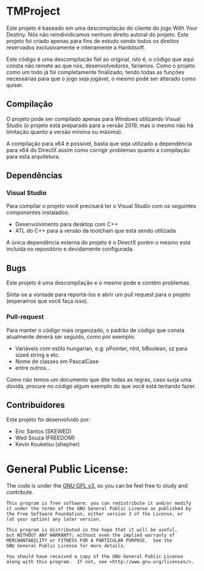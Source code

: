 # TMProject

Este projeto é baseado em uma descompilação do cliente do jogo With Your Destiny. 
Nós não reindividicamos nenhum direito autoral do projeto. Este projeto foi criado apenas para fins de estudo sendo todos os direitos reservados exclusivamente e inteiramente a Hanbitsoft.

Este código é uma descompilação fiel ao original, isto é, o código que aqui consta não remete ao que nós, desenvolvedores, faríamos. Como o projeto como um todo já foi completamente finalizado, tendo todas as funções necessárias para que o jogo seja jogável, o mesmo pode ser alterado como quiser.

## Compilação
O projeto pode ser compilado apenas para Windows utilizando Visual Studio (o projeto está preparado para a versão 2019, mas o mesmo não há limitação quanto a versão mínima ou máxima). 

A compilação para x64 é possível, basta que seja utilizado a dependência para x64 do DirectX assim como corrigir problemas quanto a compilação para esta arquitetura.

## Dependências

### Visual Studio
Para compilar o projeto você precisará ter o Visual Studio com os seguintes componentes instalados:
- Desenvolvimento para desktop com C++
- ATL do C++ para a versão da toolchain que está sendo utilizada

A única dependência externa do projeto é o DirectX porém o mesmo está incluida no repositório e devidamente configurada.

## Bugs
Este projeto é uma descompilação e o mesmo pode e contém problemas. 

Sinta-se a vontade para reportá-los e abrir um pull request para o projeto (esperamos que você faça isso). 

### Pull-request
Para manter o código mais organizado, o padrão de código que consta atualmente deverá ser seguido, como por exemplo:
- Variáveis com estilo hungarian, e.g: pPointer, nInt, bBoolean, sz para sized string e etc.
- Nome de classes em PascalCase
- entre outros...

Como não temos um documento que dite todas as regras, caso surja uma dúvida, procure no código algum exemplo do que você está tentando fazer.

## Contribuidores
Este projeto foi desenvolvido por:
- Eric Santos (SKEWED)
- Wed Souza (FREEDOM)
- Kevin Kouketsu (shepher)

# General Public License:

The code is under the [GNU GPL v3](https://www.gnu.org/licenses/gpl-3.0.html), so you can be feel free to study and contribute.

    This program is free software: you can redistribute it and/or modify
    it under the terms of the GNU General Public License as published by
    the Free Software Foundation, either version 3 of the License, or
    (at your option) any later version.

    This program is distributed in the hope that it will be useful,
    but WITHOUT ANY WARRANTY; without even the implied warranty of
    MERCHANTABILITY or FITNESS FOR A PARTICULAR PURPOSE.  See the
    GNU General Public License for more details.

    You should have received a copy of the GNU General Public License
    along with this program.  If not, see <http://www.gnu.org/licenses/>.
